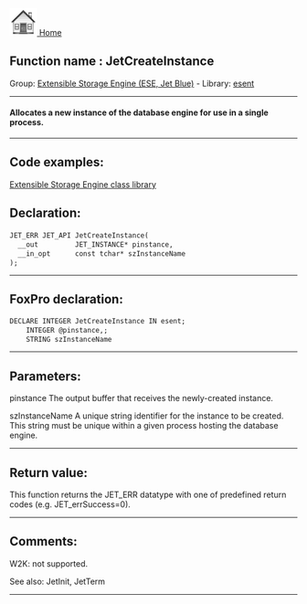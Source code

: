 [<img src="../../images/home.png"> Home ](https://github.com/VFPX/Win32API)  

## Function name : JetCreateInstance
Group: [Extensible Storage Engine (ESE, Jet Blue)](../../functions_group.md#Extensible_Storage_Engine_(ESE,_Jet_Blue))  -  Library: [esent](../../../libraries.md#esent)  
***  


#### Allocates a new instance of the database engine for use in a single process.
***  


## Code examples:
[Extensible Storage Engine class library](../../samples/sample_532.md)  

## Declaration:
```foxpro  
JET_ERR JET_API JetCreateInstance(
  __out         JET_INSTANCE* pinstance,
  __in_opt      const tchar* szInstanceName
);  
```  
***  


## FoxPro declaration:
```foxpro  
DECLARE INTEGER JetCreateInstance IN esent;
	INTEGER @pinstance,;
	STRING szInstanceName  
```  
***  


## Parameters:
pinstance 
The output buffer that receives the newly-created instance.

szInstanceName 
A unique string identifier for the instance to be created. This string must be unique within a given process hosting the database engine.
  
***  


## Return value:
This function returns the JET_ERR datatype with one of predefined return codes (e.g. JET_errSuccess=0).  
***  


## Comments:
W2K: not supported.  
  
See also: JetInit, JetTerm   
  
***  

